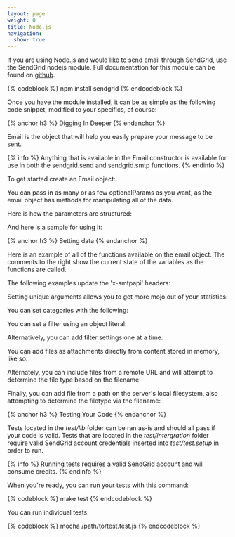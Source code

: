```yaml
---
layout: page
weight: 0
title: Node.js
navigation:
  show: true
---
```


If you are using Node.js and would like to send email through SendGrid, use the SendGrid nodejs module. Full documentation for this module can be found on [github](http://github.com/sendgrid/sendgrid-nodejs).



{% codeblock %}
npm install sendgrid
{% endcodeblock %}

<p>Once you have the module installed, it can be as simple as the following code snippet, modified to your specifics, of course:</p>



 
{% anchor h3 %} Digging In Deeper {% endanchor %}


Email is the object that will help you easily prepare your message to be sent.


{% info %} Anything that is available in the Email constructor is available for use in both the sendgrid.send and sendgrid.smtp functions. {% endinfo %}


To get started create an Email object:







You can pass in as many or as few optionalParams as you want, as the email object has methods for manipulating all of the data.

Here is how the parameters are structured:







And here is a sample for using it:





 
{% anchor h3 %} Setting data {% endanchor %}


Here is an example of all of the functions available on the email object. The comments to the right show the current state of the variables as the functions are called.







The following examples update the 'x-smtpapi' headers:







Setting unique arguments allows you to get more mojo out of your statistics:







You can set categories with the following:







You can set a filter using an object literal:







Alternatively, you can add filter settings one at a time.







You can add files as attachments directly from content stored in memory, like so:







Alternately, you can include files from a remote URL and will attempt to determine the file type based on the filename:







Finally, you can add file from a path on the server's local filesystem, also attempting to determine the filetype via the filename:





 
{% anchor h3 %} Testing Your Code {% endanchor %}


Tests located in the *test/lib* folder can be ran as-is and should all pass if your code is valid. Tests that are located in the *test/intergration* folder require valid SendGrid account credentials inserted into *test/test.setup* in order to run.


{% info %} Running tests requires a valid SendGrid account and will consume credits. {% endinfo %}


When you're ready, you can run your tests with this command:



{% codeblock %}
make test
{% endcodeblock %}

<p>You can run individual tests:</p>
{% codeblock %}
mocha /path/to/test.test.js
{% endcodeblock %}


